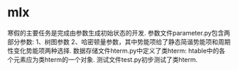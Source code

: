 # mlx

寒假的主要任务是完成由参数生成初始状态的开发.
参数文件parameter.py包含两部分参数:
1、树图参数
2、哈密顿量参数，其中势能项给了静态简谐势能项和周期性变化势能项两种选择.
数据存储文件hterm.py中定义了类hterm:
htable中的各个元素应为类hterm的一个对象.
测试文件test.py初步测试了类hterm.
